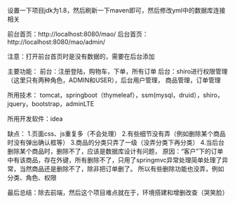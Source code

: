 设置一下项目jdk为1.8，然后刷新一下maven即可，然后修改yml中的数据库连接相关

前台首页：http://localhost:8080/mao/
后台首页：http://localhost:8080/mao/admin/

注意：打开前台首页时是没有数据的，需要在后台添加

主要功能：
    前台：注册登陆，购物车，下单，所有订单
    后台：shiro进行权限管理（这里只有两种角色，ADMIN和USER），后台用户管理，
          商品管理，订单管理
          
所用技术：
    tomcat，springboot（thymeleaf），ssm(mysql，druid），shiro，jquery，bootstrap，adminLTE
    
所用开发软件：idea

缺点：
    1.页面css、js重复多（不会处理）
    2.有些细节没有弄（例如删除某个商品时没有弹出确认框等）
    3.商品的分类只弄了一级（没弄分类下再分类）
    4.当后台删除某个商品时，删除不了，应该是数据库设计有问题，
      原因：“客户”下的订单中有该商品，存在外键，所有删除不了，只用了springmvc异常处理简单处理了异常，当然商品还是删除不了，除非把订单删了。
      所以有些删除功能也没弄，例如分类、角色、权限

最后总结：除去前端，然后这个项目难点就在于，环境搭建和增删改查（哭笑脸）
